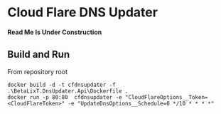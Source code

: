 # Cloud Flare DNS Updater
**Read Me Is Under Construction**
## Build and Run
From repository root
```
docker build -d -t cfdnsupdater -f .\BetaLixT.DnsUpdater.Api\Dockerfile .
docker run -p 80:80  cfdnsupdater -e "CloudFlareOptions__Token=<CloudFlareToken>" -e "UpdateDnsOptions__Schedule=0 */10 * * * *"
```